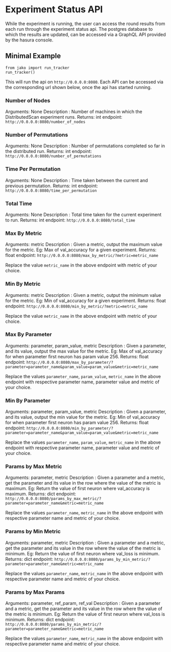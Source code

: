 # Experiment Status API

While the experiment is running, the user can access the round results from each run through the experiment status api. The postgres database to which the results are updated, can be accessed via a GraphQL API provided by the hasura console.

## Minimal Example

```
from jako import run_tracker
run_tracker()
```

This will run the api on `http://0.0.0.0:8080`. Each API can be accessed via the corresponding url shown below, once the api has started running.

### Number of Nodes

Arguments: None
Description : Number of machines in which the DistributedScan experiment runs.
Returns: int
endpoint: `http://0.0.0.0:8080/number_of_nodes`

### Number of Permutations

Arguments: None
Description : Number of permutations completed so far in the distributed run.
Returns: int
endpoint: `http://0.0.0.0:8080/number_of_permutations`

### Time Per Permutation

Arguments: None
Description : Time taken between the current and previous permutation.
Returns: int
endpoint: `http://0.0.0.0:8080/time_per_permutation`

### Total Time

Arguments: None
Description : Total time taken for the current experiment to run.
Returns: int
endpoint: `http://0.0.0.0:8080/total_time`

### Max By Metric

Arguments: metric
Description : Given a metric, output the maximum value for the metric. Eg: Max of val_accuracy for a given experiment.
Returns: float
endpoint: `http://0.0.0.0:8080/max_by_metric/?metric=metric_name`

Replace the value `metric_name` in the above endpoint with metric of your choice.

### Min By Metric

Arguments: metric
Description : Given a metric, output the minimum value for the metric. Eg: Min of val_accuracy for a given experiment.
Returns: float
endpoint: `http://0.0.0.0:8080/min_by_metric/?metric=metric_name`

Replace the value `metric_name` in the above endpoint with metric of your choice.

### Max By Parameter

Arguments: parameter, param_value, metric
Description : Given a parameter, and its value, output the max value for the metric.
Eg: Max of val_accuracy for  when parameter first neuron has param value 256.
Returns: float
endpoint: `http://0.0.0.0:8080/max_by_parameter/?parameter=parameter_name&param_value=param_value&metric=metric_name`

Replace the values `parameter_name`, `param_value`, `metric_name` in the above endpoint with respective parameter name, parameter value and metric of your choice.

### Min By Parameter

Arguments: parameter, param_value, metric
Description : Given a parameter, and its value, output the min value for the metric.
Eg: Min of val_accuracy for  when parameter first neuron has param value 256.
Returns: float
endpoint: `http://0.0.0.0:8080/min_by_parameter/?parameter=parameter_name&param_value=param_value&metric=metric_name`

Replace the values `parameter_name`, `param_value`, `metric_name` in the above endpoint with respective parameter name, parameter value and metric of your choice.

### Params by Max Metric

Arguments: parameter, metric
Description : Given a parameter and a metric, get the parameter and its value in the row where the value of the metric is maximum.
Eg: Return the value of first neuron where val_accuracy is maximum.
Returns: dict
endpoint: `http://0.0.0.0:8080/params_by_max_metric/?parameter=parameter_name&metric=metric_name`

Replace the values `parameter_name`, `metric_name` in the above endpoint with respective parameter name and metric of your choice.

### Params by Min Metric

Arguments: parameter, metric
Description : Given a parameter and a metric, get the parameter and its value in the row where the value of the metric is minimum.
Eg: Return the value of first neuron where val_loss is minimum.
Returns: dict
endpoint: `http://0.0.0.0:8080/params_by_min_metric/?parameter=parameter_name&metric=metric_name`

Replace the values `parameter_name`, `metric_name` in the above endpoint with respective parameter name and metric of your choice.

### Params by Max Params

Arguments: parameter, ref_param, ref_val
Description : Given a parameter and a metric, get the parameter and its value in the row where the value of the metric is minimum.
Eg: Return the value of first neuron where val_loss is minimum.
Returns: dict
endpoint: `http://0.0.0.0:8080/params_by_min_metric/?parameter=parameter_name&metric=metric_name`

Replace the values `parameter_name`, `metric_name` in the above endpoint with respective parameter name and metric of your choice.





